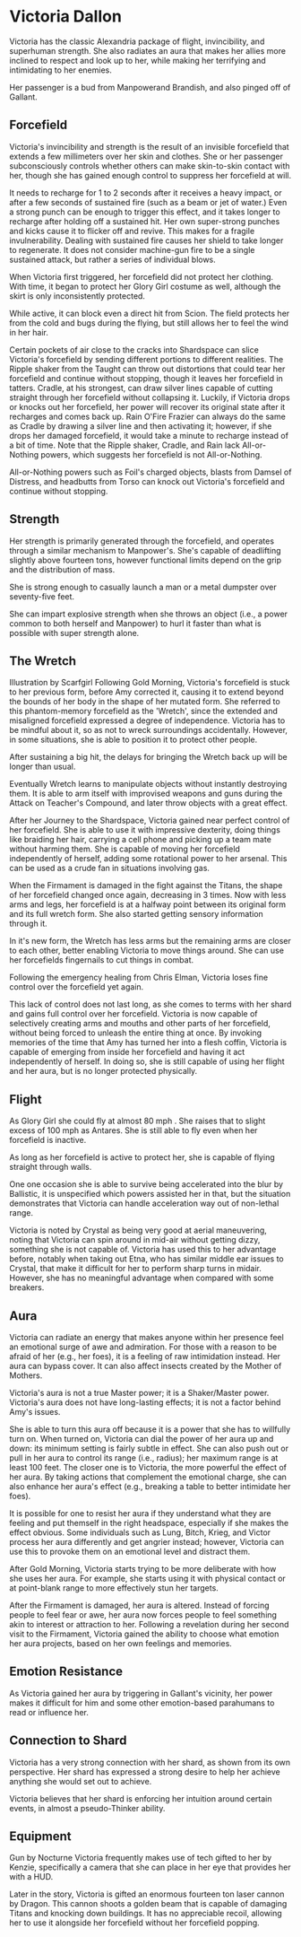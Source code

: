 # Victoria Dallon
Victoria has the classic Alexandria package of flight, invincibility, and superhuman strength. She also radiates an aura that makes her allies more inclined to respect and look up to her, while making her terrifying and intimidating to her enemies.

Her passenger is a bud from Manpowerand  Brandish, and also pinged off of Gallant.

## Forcefield
Victoria's invincibility and strength is the result of an invisible forcefield that extends a few millimeters over her skin and clothes. She or her passenger subconsciously controls whether others can make skin-to-skin contact with her, though she has gained enough control to suppress her forcefield at will.

It needs to recharge for 1 to 2 seconds after it receives a heavy impact, or after a few seconds of sustained fire (such as a beam or jet of water.) Even a strong punch can be enough to trigger this effect, and it takes longer to recharge after holding off a sustained hit. Her own super-strong punches and kicks cause it to flicker off and revive. This makes for a fragile invulnerability. Dealing with sustained fire causes her shield to take longer to regenerate. It does not consider machine-gun fire to be a single sustained attack, but rather a series of individual blows.

When Victoria first triggered, her forcefield did not protect her clothing. With time, it began to protect her Glory Girl costume as well, although the skirt is only inconsistently protected.

While active, it can block even a direct hit from Scion. The field protects her from the cold and bugs during the flying, but still allows her to feel the wind in her hair.

Certain pockets of air close to the cracks into Shardspace can slice Victoria's forcefield by sending different portions to different realities. The Ripple shaker from the Taught can throw out distortions that could tear her forcefield and continue without stopping, though it leaves her forcefield in tatters. Cradle, at his strongest, can draw silver lines capable of cutting straight through her forcefield without collapsing it. Luckily, if Victoria drops or knocks out her forcefield, her power will recover its original state after it recharges and comes back up. Rain O'Fire Frazier can always do the same as Cradle by drawing a silver line and then activating it; however, if she drops her damaged forcefield, it would take a minute to recharge instead of a bit of time. Note that the Ripple shaker, Cradle, and Rain lack All-or-Nothing powers, which suggests her forcefield is not All-or-Nothing.

All-or-Nothing powers such as Foil's charged objects, blasts from Damsel of Distress, and headbutts from Torso can knock out Victoria's forcefield and continue without stopping.

## Strength
Her strength is primarily generated through the forcefield, and operates through a similar mechanism to Manpower's. She's capable of deadlifting slightly above fourteen tons, however functional limits depend on the grip and the distribution of mass.

She is strong enough to casually launch a man or a metal dumpster over seventy-five feet.

She can impart explosive strength when she throws an object (i.e., a power common to both herself and Manpower) to hurl it faster than what is possible with super strength alone.

## The Wretch
Illustration by Scarfgirl
Following Gold Morning, Victoria's forcefield is stuck to her previous form, before Amy corrected it, causing it to extend beyond the bounds of her body in the shape of her mutated form. She referred to this phantom-memory forcefield as the 'Wretch', since the extended and misaligned forcefield expressed a degree of independence. Victoria has to be mindful about it, so as not to wreck surroundings accidentally. However, in some situations, she is able to position it to protect other people.

After sustaining a big hit, the delays for bringing the Wretch back up will be longer than usual.

Eventually Wretch learns to manipulate objects without instantly destroying them. It is able to arm itself with improvised weapons and guns during the Attack on Teacher's Compound, and later throw objects with a great effect.

After her Journey to the Shardspace, Victoria gained near perfect control of her forcefield. She is able to use it with impressive dexterity, doing things like braiding her hair, carrying a cell phone and picking up a team mate without harming them. She is capable of moving her forcefield independently of herself, adding some rotational power to her arsenal. This can be used as a crude fan in situations involving gas.

When the Firmament is damaged in the fight against the Titans, the shape of her forcefield changed once again, decreasing in 3 times. Now with less arms and legs, her forcefield is at a halfway point between its original form and its full wretch form. She also started getting sensory information through it.

In it's new form, the Wretch has less arms but the remaining arms are closer to each other, better enabling Victoria to move things around. She can use her forcefields fingernails to cut things in combat.

Following the emergency healing from Chris Elman, Victoria loses fine control over the forcefield yet again.

This lack of control does not last long, as she comes to terms with her shard and gains full control over her forcefield. Victoria is now capable of selectively creating arms and mouths and other parts of her forcefield, without being forced to unleash the entire thing at once. By invoking memories of the time that Amy has turned her into a flesh coffin, Victoria is capable of emerging from inside her forcefield and having it act independently of herself. In doing so, she is still capable of using her flight and her aura, but is no longer protected physically.

## Flight
As Glory Girl she could fly at almost 80 mph . She raises that to slight excess of 100  mph as Antares. She is still able to fly even when her forcefield is inactive.

As long as her forcefield is active to protect her, she is capable of flying straight through walls.

One one occasion she is able to survive being accelerated into the blur by Ballistic, it is unspecified which powers assisted her in that, but the situation demonstrates that Victoria can handle acceleration way out of non-lethal range.

Victoria is noted by Crystal as being very good at aerial maneuvering, noting that Victoria can spin around in mid-air without getting dizzy, something she is not capable of. Victoria has used this to her advantage before, notably when taking out Etna, who has similar middle ear issues to Crystal, that make it difficult for her to perform sharp turns in midair. However, she has no meaningful advantage when compared with some breakers.

## Aura
Victoria can radiate an energy that makes anyone within her presence feel an emotional surge of awe and admiration. For those with a reason to be afraid of her (e.g., her foes), it is a feeling of raw intimidation instead. Her aura can bypass cover. It can also affect insects created by the Mother of Mothers.

Victoria's aura is not a true Master power; it is a Shaker/Master power. Victoria's aura does not have long-lasting effects; it is not a factor behind Amy's issues.

She is able to turn this aura off because it is a power that she has to willfully turn on. When turned on, Victoria can dial the power of her aura up and down: its minimum setting is fairly subtle in effect. She can also push out or pull in her aura to control its range (i.e., radius); her maximum range is at least 100 feet. The closer one is to Victoria, the more powerful the effect of her aura. By taking actions that complement the emotional charge, she can also enhance her aura's effect (e.g., breaking a table to better intimidate her foes).

It is possible for one to resist her aura if they understand what they are feeling and put themself in the right headspace, especially if she makes the effect obvious. Some individuals such as Lung, Bitch, Krieg, and Victor process her aura differently and get angrier instead; however, Victoria can use this to provoke them on an emotional level and distract them.

After Gold Morning, Victoria starts trying to be more deliberate with how she uses her aura. For example, she starts using it with physical contact or at point-blank range to more effectively stun her targets.

After the Firmament is damaged, her aura is altered. Instead of forcing people to feel fear or awe, her aura now forces people to feel something akin to interest or attraction to her. Following a revelation during her second visit to the Firmament, Victoria gained the ability to choose what emotion her aura projects, based on her own feelings and memories.

## Emotion Resistance
As Victoria gained her aura by triggering in Gallant's vicinity, her power makes it difficult for him and some other emotion-based parahumans to read or influence her.

## Connection to Shard
Victoria has a very strong connection with her shard, as shown from its own perspective. Her shard has expressed a strong desire to help her achieve anything she would set out to achieve.

Victoria believes that her shard is enforcing her intuition around certain events, in almost a pseudo-Thinker ability.

## Equipment
Gun by Nocturne
Victoria frequently makes use of tech gifted to her by Kenzie, specifically a camera that she can place in her eye that provides her with a HUD.

Later in the story, Victoria is gifted an enormous fourteen ton laser cannon by Dragon. This cannon shoots a golden beam that is capable of damaging Titans and knocking down buildings. It has no appreciable recoil, allowing her to use it alongside her forcefield without her forcefield popping.

